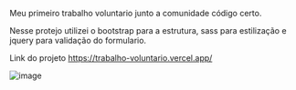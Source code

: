 Meu primeiro trabalho voluntario junto a comunidade código certo.

Nesse protejo utilizei o bootstrap para a estrutura, sass para estilização e jquery para validação do formulario.

Link do projeto https://trabalho-voluntario.vercel.app/


![image](https://github.com/Lostleleco/Trabalho_voluntario/assets/158625504/8b039eee-3d6b-429a-b039-c4004096aac8)
